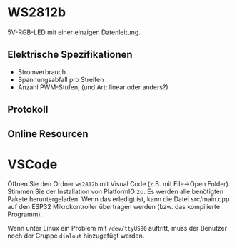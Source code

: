 # WS2812b
5V-RGB-LED mit einer einzigen Datenleitung.

## Elektrische Spezifikationen
  * Stromverbrauch
  * Spannungsabfall pro Streifen
  * Anzahl PWM-Stufen, (und Art: linear oder anders?)

## Protokoll


## Online Resourcen

# VSCode
Öffnen Sie den Ordner `ws2812b` mit Visual Code (z.B. mit File->Open Folder). Stimmen Sie der Installation von PlatformIO zu. Es werden alle benötigten Pakete heruntergeladen. Wenn das erledigt ist, kann die Datei src/main.cpp auf den ESP32 Mikrokontroller übertragen werden (bzw. das kompilierte Programm).



Wenn unter Linux ein Problem mit `/dev/ttyUSB0` auftritt, muss der Benutzer noch der Gruppe `dialout` hinzugefügt werden.
